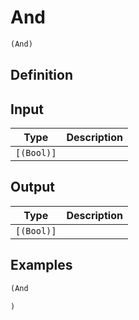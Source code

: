 # And

```clojure
(And)
```

## Definition


## Input
| Type | Description |
|------|-------------|
| `[(Bool)]` |  |


## Output
| Type | Description |
|------|-------------|
| `[(Bool)]` |  |


## Examples

```clojure
(And

)
```
